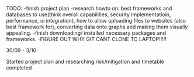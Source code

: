 TODO: 
-finish project plan
-research howto on:  best frameworks and databases to use(think overall capabilities, security implementatioin, performance, ui integration), how to allow uploading files to websites (also best framework for), converting data onto graphs and making them visually appealing.
-finish downloading/ installed necessary packages and frameworks.
-FIGURE OUT WHY GIT CANT CLONE TO LAPTOP!!!!!

30/09 - 3/10

Started project plan and researching
risk/mitigation and timetable completed







